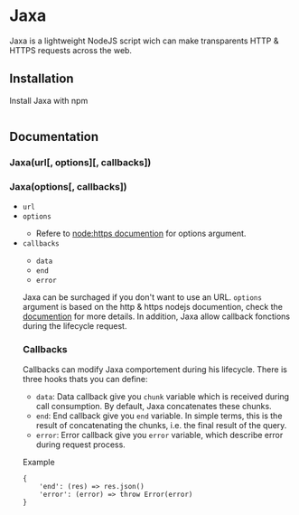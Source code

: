 
# Jaxa

Jaxa is a lightweight NodeJS script wich can make transparents HTTP & HTTPS requests across the web.
## Installation

Install Jaxa with npm

```bash

```
## Documentation

### Jaxa(url[, options][, callbacks])
### Jaxa(options[, callbacks])

- `url` <string>
- `options` <Object>
    - Refere to [node:https documention](https://nodejs.org/api/https.html#httpsrequesturl-options-callback) for options argument.
- `callbacks` <Object>
    - `data` <function>
    - `end` <function>
    - `error` <function>

Jaxa can be surchaged if you don't want to use an URL. `options` argument is based on the http & https nodejs documention, check the [documention](https://nodejs.org/api/https.html#httpsrequesturl-options-callback) for more details. In addition, Jaxa allow callback fonctions during the lifecycle request.

### Callbacks

Callbacks can modify Jaxa comportement during his lifecycle. There is three hooks thats you can define:

- `data`: Data callback give you `chunk` variable which is received during call consumption. By default, Jaxa concatenates these chunks.
- `end`: End callback give you `end` variable. In simple terms, this is the result of concatenating the chunks, i.e. the final result of the query.
- `error`: Error callback give you `error` variable, which describe error during request process.

Example

``` 
{
    'end': (res) => res.json()
    'error': (error) => throw Error(error)
}
```